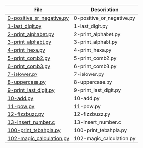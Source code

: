 | File      | Description |
| ----------- | ----------- |
| [0-positive_or_negative.py](https://github.com/busisoms/alx-higher_level_programming/blob/master/0x01-python-if_else_loops_functions/0-positive_or_negative.py) | 0-positive_or_negative.py |
| [1-last_digit.py](https://github.com/busisoms/alx-higher_level_programming/blob/master/0x01-python-if_else_loops_functions/1-last_digit.py) | 1-last_digit.py |
| [2-print_alphabet.py](https://github.com/busisoms/alx-higher_level_programming/blob/master/0x01-python-if_else_loops_functions/2-print_alphabet.py) | 2-print_alphabet.py |
| [3-print_alphabt.py](https://github.com/busisoms/alx-higher_level_programming/blob/master/0x01-python-if_else_loops_functions/3-print_alphabt.py) | 3-print_alphabt.py |
| [4-print_hexa.py](https://github.com/busisoms/alx-higher_level_programming/blob/master/0x01-python-if_else_loops_functions/4-print_hexa.py) | 4-print_hexa.py |
| [5-print_comb2.py](https://github.com/busisoms/alx-higher_level_programming/blob/master/0x01-python-if_else_loops_functions/5-print_comb2.py) | 5-print_comb2.py |
| [6-print_comb3.py](https://github.com/busisoms/alx-higher_level_programming/blob/master/0x01-python-if_else_loops_functions/6-print_comb3.py) | 6-print_comb3.py |
| [7-islower.py](https://github.com/busisoms/alx-higher_level_programming/blob/master/0x01-python-if_else_loops_functions/7-islower.py) | 7-islower.py |
| [8-uppercase.py](https://github.com/busisoms/alx-higher_level_programming/blob/master/0x01-python-if_else_loops_functions/8-uppercase.py) | 8-uppercase.py |
| [9-print_last_digit.py](https://github.com/busisoms/alx-higher_level_programming/blob/master/0x01-python-if_else_loops_functions/9-print_last_digit.py) | 9-print_last_digit.py |
| [10-add.py](https://github.com/busisoms/alx-higher_level_programming/blob/master/0x01-python-if_else_loops_functions/10-add.py) | 10-add.py |
| [11-pow.py](https://github.com/busisoms/alx-higher_level_programming/blob/master/0x01-python-if_else_loops_functions/11-pow.py) | 11-pow.py |
| [12-fizzbuzz.py](https://github.com/busisoms/alx-higher_level_programming/blob/master/0x01-python-if_else_loops_functions/12-fizzbuzz.py) | 12-fizzbuzz.py |
| [13-insert_number.c](https://github.com/busisoms/alx-higher_level_programming/blob/master/0x01-python-if_else_loops_functions/13-insert_number.c) | 13-insert_number.c |
| [100-print_tebahpla.py](https://github.com/busisoms/alx-higher_level_programming/blob/master/0x01-python-if_else_loops_functions/100-print_tebahpla.py) | 100-print_tebahpla.py |
| [102-magic_calculation.py](https://github.com/busisoms/alx-higher_level_programming/blob/master/0x01-python-if_else_loops_functions/102-magic_calculation.py) | 102-magic_calculation.py |


